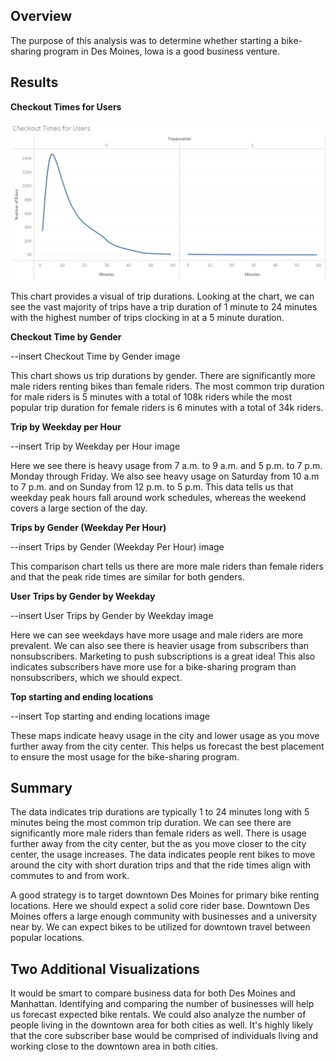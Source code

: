 ## Overview
The purpose of this analysis was to determine whether starting a bike-sharing program in Des Moines, Iowa is a good business venture. 

## Results
**Checkout Times for Users**

![Checkout Times for Users](https://github.com/billy-bartlett/bikesharing/blob/main/Resources/Checkout%20Times%20for%20Users.png?raw=true)

This chart provides a visual of trip durations. Looking at the chart, we can see the vast majority of trips have a trip duration of 1 minute to 24 minutes with the highest number of trips clocking in at a 5 minute duration. 

**Checkout Time by Gender**

--insert Checkout Time by Gender image

This chart shows us trip durations by gender. There are significantly more male riders renting bikes than female riders. The most common      trip duration for male riders is 5 minutes with a total of 108k riders while the most popular trip duration for female riders is 6 minutes with a total of 34k riders.

**Trip by Weekday per Hour**

--insert Trip by Weekday per Hour image

Here we see there is heavy usage from 7 a.m. to 9 a.m. and 5 p.m. to 7 p.m. Monday through Friday. We also see heavy usage on Saturday from 10 a.m to 7 p.m. and on Sunday from 12 p.m. to 5 p.m. This data tells us that weekday peak hours fall around work schedules, whereas the weekend covers a large section of the day.

**Trips by Gender (Weekday Per Hour)**

--insert Trips by Gender (Weekday Per Hour) image

This comparison chart tells us there are more male riders than female riders and that the peak ride times are similar for both genders.

**User Trips by Gender by Weekday**

--insert User Trips by Gender by Weekday image

Here we can see weekdays have more usage and male riders are more prevalent. We can also see there is heavier usage from subscribers than nonsubscribers. Marketing to push subscriptions is a great idea! This also indicates subscribers have more use for a bike-sharing program than nonsubscribers, which we should expect. 

**Top starting and ending locations**

--insert Top starting and ending locations image

These maps indicate heavy usage in the city and lower usage as you move further away from the city center. This helps us forecast the best placement to ensure the most usage for the bike-sharing program.

## Summary
The data indicates trip durations are typically 1 to 24 minutes long with 5 minutes being the most common trip duration. We can see there are significantly more male riders than female riders as well. There is usage further away from the city center, but the as you move closer to the city center, the usage increases. The data indicates people rent bikes to move around the city with short duration trips and that the ride times align with commutes to and from work. 

A good strategy is to target downtown Des Moines for primary bike renting locations. Here we should expect a solid core rider base. Downtown Des Moines offers a large enough community with businesses and a university near by. We can expect bikes to be utilized for downtown travel between popular locations.

## Two Additional Visualizations
It would be smart to compare business data for both Des Moines and Manhattan. Identifying and comparing the number of businesses will help us forecast expected bike rentals. We could also analyze the number of people living in the downtown area for both cities as well. It's highly likely that the core subscriber base would be comprised of individuals living and working close to the downtown area in both cities. 









